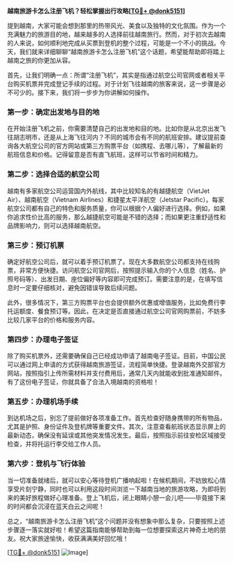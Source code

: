 **越南旅游卡怎么注册飞机？轻松掌握出行攻略[[TG💪+ @donk5151](https://t.me/s/donk5151)]**

提到越南，大家可能会想到那里的热带风光、美食以及独特的文化氛围。作为一个充满魅力的旅游目的地，越来越多的人选择前往越南旅行。然而，对于初次去越南的人来说，如何顺利地完成从买票到登机的整个过程，可能是一个不小的挑战。今天，我们就来详细聊聊“越南旅游卡怎么注册飞机”这个话题，希望能帮助即将踏上越南之旅的你更加从容。

首先，让我们明确一点：所谓“注册飞机”，其实是指通过航空公司官网或者相关平台购买机票并完成登记手续的过程。对于计划飞往越南的旅客来说，这一步骤是必不可少的。接下来，我们将一步步为你讲解如何操作。

### 第一步：确定出发地与目的地

在开始注册飞机之前，你需要清楚自己的出发地和目的地。比如你是从北京出发飞往胡志明市，还是从上海飞往河内？不同的城市会有不同的航班安排。建议提前查询各大航空公司的官方网站或第三方购票平台（如携程、去哪儿等），了解最新的航班信息和价格。记得留意是否有直飞航班，这样可以节省时间和精力。

### 第二步：选择合适的航空公司

越南有多家航空公司运营国内外航线，其中比较知名的有越捷航空（VietJet Air）、越南航空（Vietnam Airlines）和捷星太平洋航空（Jetstar Pacific）。每家航空公司都有自己的特色和服务质量，你可以根据个人偏好进行选择。例如，如果你追求性价比高的服务，那么越捷航空可能是不错的选择；而如果更注重舒适性和品牌影响力，则可以选择越南航空。

### 第三步：预订机票

确定好航空公司后，就可以着手预订机票了。现在大多数航空公司都支持在线购票，非常方便快捷。访问航空公司官网后，按照提示输入你的个人信息（姓名、护照号码等）、出发日期、座位偏好等内容即可完成预订。需要注意的是，在填写信息时一定要仔细核对，避免因错误导致后续问题。

此外，很多情况下，第三方购票平台也会提供额外优惠或增值服务，比如免费行李托运额度、餐食预订等。因此，在决定是否直接通过航空公司官网购票前，不妨多比较几家平台的价格和服务内容。

### 第四步：办理电子签证

除了购买机票外，还需要确保自己已经成功申请了越南电子签证。目前，中国公民可以通过网上申请的方式获得越南旅游签证，流程简单快捷。登录越南外交部官方网站，按照指引上传所需材料并支付费用后，通常几天内就能收到批准通知邮件。有了这份电子签证，你就具备了合法入境越南的资格啦！

### 第五步：办理机场手续

到达机场之后，别忘了提前做好各项准备工作。首先检查好随身携带的所有物品，尤其是护照、身份证件及登机牌等重要文件。其次，注意查看航班状态显示屏上的最新动态，确保没有延误或其他突发情况发生。最后，按照指示前往安检区域接受检查，并将托运行李交给工作人员。

### 第六步：登机与飞行体验

当一切准备就绪后，就可以安心等待登机广播响起啦！在候机期间，不妨放松心情享受片刻宁静，同时也可以利用这段时间浏览一下越南当地的旅游攻略，为即将到来的美好旅程做好心理准备。登上飞机后，闭上眼睛小憩一会儿吧——毕竟接下来的时间都会沉浸在蓝天白云之间呢！

总之，“越南旅游卡怎么注册飞机”这个问题并没有想象中那么复杂，只要按照上述步骤逐一落实就好啦！希望这篇指南能够帮助到每一位想要探索这片神奇土地的朋友。祝大家旅途愉快，收获满满美好回忆哦！

[[TG💪+ @donk5151](https://t.me/s/donk5151) ![Image](https://i.postimg.cc/rwNCRYN7/Snipaste-2025-04-30-17-27-05.png)]
